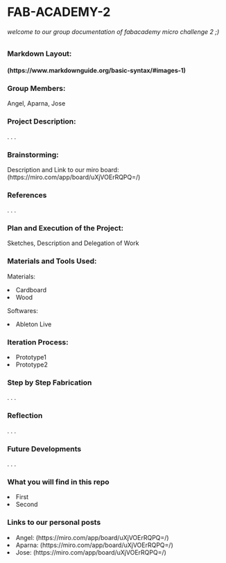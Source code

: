 # FAB-ACADEMY-2
<h6> welcome to our group documentation of fabacademy micro challenge 2 ;) </h6>

<h3> Markdown Layout: </h3>
<h4> (https://www.markdownguide.org/basic-syntax/#images-1) </h4>

<h3> Group Members:</h3>
Angel, Aparna, Jose

<h3> Project Description: </h3>
<p> </p>
.
.
.

<h3> Brainstorming:</h3>
Description and Link to our miro board: (https://miro.com/app/board/uXjVOErRQPQ=/)


<h3> References </h3>
.
.
.

<h3>Plan and Execution of the Project: </h3>
Sketches, Description and Delegation of Work

<h3> Materials and Tools Used: </h3>
<p> Materials: </p>
<li> Cardboard </li>
<li> Wood </li>

<p> Softwares: </p>
<li> Ableton Live </li>

<h3> Iteration Process: </h3>
<li> Prototype1 </li>
<li> Prototype2 </li>

<h3> Step by Step Fabrication </h3>
.
.
.

<h3> Reflection </h3>
.
.
.

<h3> Future Developments </h3>
.
.
.

<h3> What you will find in this repo </h3>
<li> First </li>
<li> Second </li>

<h3> Links to our personal posts </h3>
<li> Angel: (https://miro.com/app/board/uXjVOErRQPQ=/) </li>
<li> Aparna: (https://miro.com/app/board/uXjVOErRQPQ=/)</li>
<li> Jose: (https://miro.com/app/board/uXjVOErRQPQ=/) </li>
